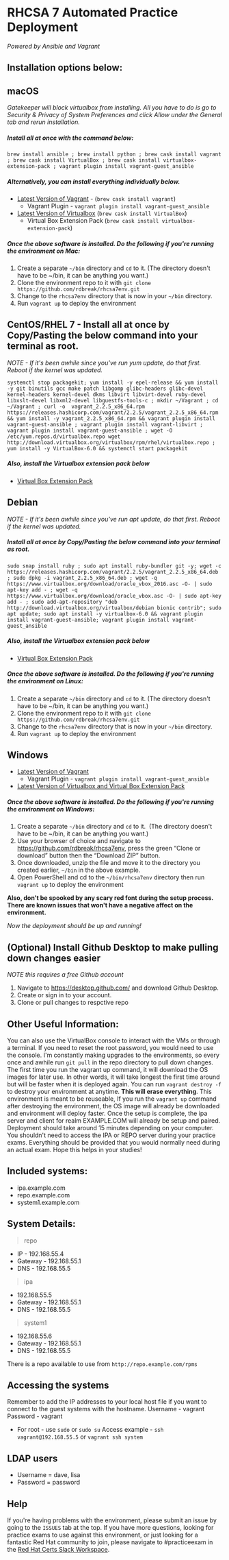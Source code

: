 # RHCSA 7 Automated Practice Deployment
_Powered by Ansible and Vagrant_ 

## Installation options below:
## macOS
_Gatekeeper will block virtualbox from installing. All you have to do is go to Security & Privacy of System Preferences and click Allow under the General tab and rerun installation._
##### Install all at once with the command below:
`brew install ansible ; brew install python ; brew cask install vagrant ; brew cask install VirtualBox ; brew cask install virtualbox-extension-pack ; vagrant plugin install vagrant-guest_ansible`
##### Alternatively, you can install everything individually below.
- [Latest Version of Vagrant](https://www.vagrantup.com/downloads.html) - (`brew cask install vagrant`)
    - Vagrant Plugin - `vagrant plugin install vagrant-guest_ansible`
- [Latest Version of Virtualbox](https://www.virtualbox.org/wiki/Downloads) (`brew cask install VirtualBox`)
    - Virtual Box Extension Pack (`brew cask install virtualbox-extension-pack`)

##### Once the above software is installed. Do the following if you're running the environment on Mac:
1. Create a separate `~/bin` directory and `cd` to it.  (The directory doesn't have to be ~/bin, it can be anything you want.)
2. Clone the environment repo to it with `git clone https://github.com/rdbreak/rhcsa7env.git`
3. Change to the `rhcsa7env` directory that is now in your `~/bin` directory.
4. Run `vagrant up` to deploy the environment 

## CentOS/RHEL 7 - Install all at once by Copy/Pasting the below command into your terminal as root.
_NOTE - If it's been awhile since you've run yum update, do that first. Reboot if the kernel was updated._
```
systemctl stop packagekit; yum install -y epel-release && yum install -y git binutils gcc make patch libgomp glibc-headers glibc-devel kernel-headers kernel-devel dkms libvirt libvirt-devel ruby-devel libxslt-devel libxml2-devel libguestfs-tools-c ; mkdir ~/Vagrant ; cd ~/Vagrant ; curl -o  vagrant_2.2.5_x86_64.rpm https://releases.hashicorp.com/vagrant/2.2.5/vagrant_2.2.5_x86_64.rpm && yum install -y vagrant_2.2.5_x86_64.rpm && vagrant plugin install vagrant-guest-ansible ; vagrant plugin install vagrant-libvirt ; vagrant plugin install vagrant-guest-ansible ; wget -O /etc/yum.repos.d/virtualbox.repo wget http://download.virtualbox.org/virtualbox/rpm/rhel/virtualbox.repo ; yum install -y VirtualBox-6.0 && systemctl start packagekit
```
##### Also, install the Virtualbox extension pack below
- [Virtual Box Extension Pack](https://www.virtualbox.org/wiki/Downloads)

## Debian
_NOTE - If it's been awhile since you've run apt update, do that first. Reboot if the kernel was updated._

##### Install all at once by Copy/Pasting the below command into your terminal as root.
```
sudo snap install ruby ; sudo apt install ruby-bundler git -y; wget -c https://releases.hashicorp.com/vagrant/2.2.5/vagrant_2.2.5_x86_64.deb ; sudo dpkg -i vagrant_2.2.5_x86_64.deb ; wget -q https://www.virtualbox.org/download/oracle_vbox_2016.asc -O- | sudo apt-key add - ; wget -q https://www.virtualbox.org/download/oracle_vbox.asc -O- | sudo apt-key add - ; sudo add-apt-repository "deb http://download.virtualbox.org/virtualbox/debian bionic contrib"; sudo apt update; sudo apt install -y virtualbox-6.0 && vagrant plugin install vagrant-guest-ansible; vagrant plugin install vagrant-guest_ansible
```
##### Also, install the Virtualbox extension pack below
- [Virtual Box Extension Pack](https://www.virtualbox.org/wiki/Downloads)

##### Once the above software is installed. Do the following if you're running the environment on Linux:
1. Create a separate `~/bin` directory and `cd` to it.  (The directory doesn't have to be ~/bin, it can be anything you want.)
2. Clone the environment repo to it with `git clone https://github.com/rdbreak/rhcsa7env.git`
3. Change to the `rhcsa7env` directory that is now in your `~/bin` directory.
4. Run `vagrant up` to deploy the environment 

## Windows 
- [Latest Version of Vagrant](https://www.vagrantup.com/downloads.html)
    - Vagrant Plugin - `vagrant plugin install vagrant-guest_ansible`
- [Latest Version of Virtualbox and Virtual Box Extension Pack](https://www.virtualbox.org/wiki/Downloads)

##### Once the above software is installed. Do the following if you're running the environment on Windows:
1. Create a separate `~/bin` directory and `cd` to it.  (The directory doesn't have to be ~/bin, it can be anything you want.)
2. Use your browser of choice and navigate to https://github.com/rdbreak/rhcsa7env, press the green “Clone or download” button then the “Download ZIP” button.
3. Once downloaded, unzip the file and move it to the directory you created earlier, `~/bin` in the above example.
3. Open PowerShell and cd to the `~/bin/rhcsa7env` directory then run `vagrant up` to deploy the environment

**Also, don't be spooked by any scary red font during the setup process. There are known issues that won't have a negative affect on the environment.**

_Now the deployment should be up and running!_

## (Optional) Install Github Desktop to make pulling down changes easier
_NOTE this requires a free Github account_
1. Navigate to https://desktop.github.com/ and download Github Desktop.
2. Create or sign in to your account.
3. Clone or pull changes to respctive repo

## Other Useful Information:
You can also use the VirtualBox console to interact with the VMs or through a terminal. If you need to reset the root password, you would need to use the console. I'm constantly making upgrades to the environments, so every once and awhile run `git pull` in the repo directory to pull down changes. The first time you run the vagrant up command, it will download the OS images for later use. In other words, it will take longest the first time around but will be faster when it is deployed again. You can run `vagrant destroy -f` to destroy your environment at anytime. **This will erase everything**. This environment is meant to be reuseable, If you run the `vagrant up` command after destroying the environment, the OS image will already be downloaded and environment will deploy faster. Once the setup is complete, the ipa server and client for realm EXAMPLE.COM will already be setup and paired. Deployment should take around 15 minutes depending on your computer. You shouldn't need to access the IPA or REPO server during your practice exams. Everything should be provided that you would normally need during an actual exam. Hope this helps in your studies!

## Included systems:
- ipa.example.com
- repo.example.com
- system1.example.com

## System Details:
> repo
- IP - 192.168.55.4
- Gateway - 192.168.55.1
- DNS - 192.168.55.5
> ipa
- 192.168.55.5
- Gateway - 192.168.55.1
- DNS - 192.168.55.5
> system1
- 192.168.55.6
- Gateway - 192.168.55.1
- DNS - 192.168.55.5

There is a repo available to use from `http://repo.example.com/rpms`

## Accessing the systems
Remember to add the IP addresses to your local host file if you want to connect to the guest systems with the hostname.
Username - vagrant
Password - vagrant

- For root - use `sudo` or `sudo su`
Access example - `ssh vagrant@192.168.55.5` or `vagrant ssh system`

## LDAP users
- Username = dave, lisa
- Password = password

## Help
If you're having problems with the environment, please submit an issue by going to the `ISSUES` tab at the top. If you have more questions, looking for practice exams to use against this environment, or just looking for a fantastic Red Hat community to join, please navigate to #practiceexam in the [Red Hat Certs Slack Workspace](https://join.slack.com/t/redhat-certs/shared_invite/enQtNjI4Mjk1OTA4NDk4LTBiMWQ1OGM5MmJhZjhlNGZiNjMxYmViMGI2OTdjMDY4NjZkYTliYTE4M2IwYzFkYTJlMThjNmFlNDZmOTIyZTQ).

